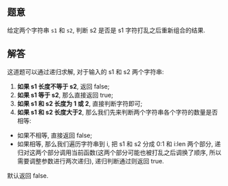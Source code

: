 ## 题意

给定两个字符串 `s1` 和 `s2`, 判断 s2 是否是 s1 字符打乱之后重新组合的结果.

## 解答

这道题可以通过递归求解, 对于输入的 s1 和 s2 两个字符串:

1. **如果 s1 长度不等于 s2**, 返回 false;
2. **如果 s1 等于 s2**, 那么直接返回 true;
3. **如果 s1 和 s2 长度为 1 或 2**, 直接判断字符即可;
4. **如果 s1 和 s2 长度大于2**, 那么我们先来判断两个字符串各个字符的数量是否相等:
  - 如果不相等, 直接返回 false;
  - 如果相等, 那么我们遍历字符串到 i, 把 s1 和 s2 分成 0:1 和 i:len 两个部分, 递归对这两个部分调用当前函数(这两个部分可能也被打乱之后调换了顺序, 所以需要调整参数进行两次递归), 递归判断通过则返回 true.

默认返回 false.